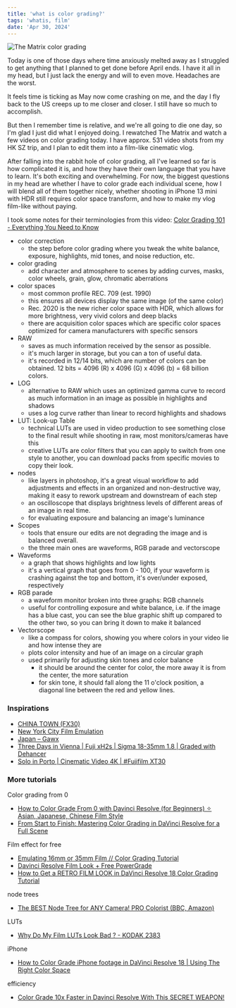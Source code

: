 ```yaml
---
title: 'what is color grading?'
tags: 'whatis, film'
date: 'Apr 30, 2024'
---
```


![The Matrix color grading](/images/matrixcolor.jpeg)

Today is one of those days where time anxiously melted away as I struggled to get anything that I planned to get done before April ends. I have it all in my head, but I just lack the energy and will to even move. Headaches are the worst.

It feels time is ticking as May now come crashing on me, and the day I fly back to the US creeps up to me closer and closer. I still have so much to accomplish.

But then I remember time is relative, and we're all going to die one day, so I'm glad I just did what I enjoyed doing. I rewatched The Matrix and watch a few videos on color grading today. I have approx. 531 video shots from my HK SZ trip, and I plan to edit them into a film-like cinematic vlog.

After falling into the rabbit hole of color grading, all I've learned so far is how complicated it is, and how they have their own language that you have to learn. It's both exciting and overwhelming. For now, the biggest questions in my head are whether I have to color grade each individual scene, how I will blend all of them together nicely, whether shooting in iPhone 13 mini with HDR still requires color space transform, and how to make my vlog film-like without paying.

I took some notes for their terminologies from this video: [Color Grading 101 - Everything You Need to Know](https://www.youtube.com/watch?v=pAh83khT1no)

- color correction
  - the step before color grading where you tweak the white balance, exposure, highlights, mid tones, and noise reduction, etc.
- color grading
  - add character and atmosphere to scenes by adding curves, masks, color wheels, grain, glow, chromatic aberrations
- color spaces
  - most common profile REC. 709 (est. 1990)
  - this ensures all devices display the same image (of the same color)
  - Rec. 2020 is the new richer color space with HDR, which allows for more brightness, very vivid colors and deep blacks
  - there are acquisition color spaces which are specific color spaces optimized for camera manufacturers with specific sensors
- RAW
  - saves as much information received by the sensor as possible.
  - it's much larger in storage, but you can a ton of useful data.
  - it's recorded in 12/14 bits, which are number of colors can be obtained. 12 bits = 4096 (R) x 4096 (G) x 4096 (b) = 68 billion colors.
- LOG
  - alternative to RAW which uses an optimized gamma curve to record as much information in an image as possible in highlights and shadows
  - uses a log curve rather than linear to record highlights and shadows
- LUT: Look-up Table
  - technical LUTs are used in video production to see something close to the final result while shooting in raw, most monitors/cameras have this
  - creative LUTs are color filters that you can apply to switch from one style to another, you can download packs from specific movies to copy their look.
- nodes
  - like layers in photoshop, it's a great visual workflow to add adjustments and effects in an organized and non-destructive way, making it easy to rework upstream and downstream of each step
  - an oscilloscope that displays brightness levels of different areas of an image in real time.
  - for evaluating exposure and balancing an image's luminance
- Scopes
  - tools that ensure our edits are not degrading the image and is balanced overall.
  - the three main ones are waveforms, RGB parade and vectorscope
- Waveforms
  - a graph that shows highlights and low lights
  - it's a vertical graph that goes from 0 - 100, if your waveform is crashing against the top and bottom, it's over/under exposed, respectively
- RGB parade
  - a waveform monitor broken into three graphs: RGB channels
  - useful for controlling exposure and white balance, i.e. if the image has a blue cast, you can see the blue graphic shift up compared to the other two, so you can bring it down to make it balanced
- Vectorscope
  - like a compass for colors, showing you where colors in your video lie and how intense they are
  - plots color intensity and hue of an image on a circular graph
  - used primarily for adjusting skin tones and color balance
    - it should be around the center for color, the more away it is from the center, the more saturation
    - for skin tone, it should fall along the 11 o'clock position, a diagonal line between the red and yellow lines.

### Inspirations

- [CHINA TOWN (FX30)](https://www.youtube.com/watch?v=_gwtz5Yzk2M)
- [New York City Film Emulation](https://www.youtube.com/watch?v=Ty6XXvvA8nk)
- [Japan – Gawx](https://www.youtube.com/watch?v=Rd8ap3GcAyA)
- [Three Days in Vienna | Fuji xH2s | Sigma 18-35mm 1.8 | Graded with Dehancer](https://www.youtube.com/watch?v=cEjtTx-1ZfU)
- [Solo in Porto | Cinematic Video 4K | #Fujifilm XT30](https://www.youtube.com/watch?v=U3lEGYoOoTY)

### More tutorials

Color grading from 0

- [How to Color Grade From 0 with Davinci Resolve (for Beginners) ✧ Asian, Japanese, Chinese Film Style](https://www.youtube.com/watch?v=VMt9sv_HfTw)
- [From Start to Finish: Mastering Color Grading in DaVinci Resolve for a Full Scene](https://www.youtube.com/watch?v=joJ5_o278PU)

Film effect for free

- [Emulating 16mm or 35mm Film // Color Grading Tutorial](https://www.youtube.com/watch?v=45z60vnPOBw&t=440s)
- [Davinci Resolve Film Look + Free PowerGrade](https://www.youtube.com/watch?v=sI8jj9pE6gU)
- [How to Get a RETRO FILM LOOK in DaVinci Resolve 18 Color Grading Tutorial](https://www.youtube.com/watch?v=Zai08FOZ0fU)

node trees

- [The BEST Node Tree for ANY Camera! PRO Colorist (BBC, Amazon)](https://www.youtube.com/watch?v=kdTMRQP_V7E)

LUTs

- [Why Do My Film LUTs Look Bad ? - KODAK 2383](https://www.youtube.com/watch?v=A2OLQNSIJgU)

iPhone

- [How to Color Grade iPhone footage in DaVinci Resolve 18 | Using The Right Color Space](https://www.youtube.com/watch?v=UYRYxH6LRmg&t=1s)

efficiency

- [Color Grade 10x Faster in Davinci Resolve With This SECRET WEAPON!](https://www.youtube.com/watch?v=H7WUnjLqslQ)
